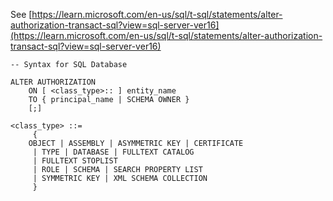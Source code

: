 See [https://learn.microsoft.com/en-us/sql/t-sql/statements/alter-authorization-transact-sql?view=sql-server-ver16](https://learn.microsoft.com/en-us/sql/t-sql/statements/alter-authorization-transact-sql?view=sql-server-ver16)
```
-- Syntax for SQL Database

ALTER AUTHORIZATION
    ON [ <class_type>:: ] entity_name
    TO { principal_name | SCHEMA OWNER }
    [;]

<class_type> ::=
     {
    OBJECT | ASSEMBLY | ASYMMETRIC KEY | CERTIFICATE
     | TYPE | DATABASE | FULLTEXT CATALOG
     | FULLTEXT STOPLIST
     | ROLE | SCHEMA | SEARCH PROPERTY LIST
     | SYMMETRIC KEY | XML SCHEMA COLLECTION
     }
```
